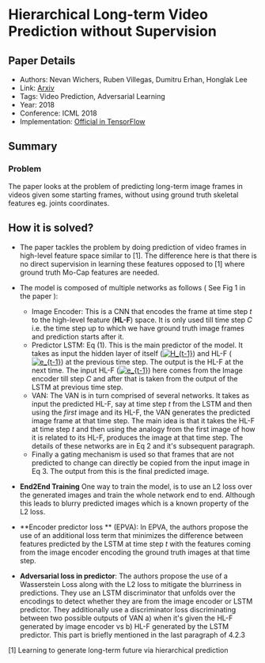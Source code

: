 # Hierarchical Long-term Video Prediction without Supervision

## Paper Details

* Authors: Nevan Wichers, Ruben Villegas, Dumitru Erhan, Honglak Lee
* Link: [Arxiv](https://arxiv.org/pdf/1806.04768.pdf)
* Tags: Video Prediction, Adversarial Learning
* Year: 2018
* Conference: ICML 2018
* Implementation: [Official in TensorFlow](https://github.com/brain-research/long-term-video-prediction-without-supervision)

## Summary

### Problem 

The paper looks at the problem of predicting long-term image frames in videos given some starting frames, without using ground truth
skeletal features eg. joints coordinates.

## How it is solved?

* The paper tackles the problem by doing prediction of video frames in high-level feature space similar to [1]. The difference
here is that there is no direct supervision in learning these features opposed to [1] where ground truth Mo-Cap features are
needed.
* The model is composed of multiple networks as follows ( See Fig 1 in the paper ):
    * Image Encoder: This is a CNN that encodes the frame at time step *t* to the high-level feature (**HL-F**) space. It is only used till time
step *C* i.e. the time step up to which we have ground truth image frames and prediction starts after it.
    * Predictor LSTM: Eq (1). This is the main predictor of the model. It takes as input the hidden layer of itself (<a href="https://www.codecogs.com/eqnedit.php?latex=H_{t-1}" target="_blank"><img src="https://latex.codecogs.com/gif.latex?H_{t-1}" title="H_{t-1}" /></a>) and HL-F ( <a href="https://www.codecogs.com/eqnedit.php?latex=e_{t-1}" target="_blank"><img src="https://latex.codecogs.com/gif.latex?e_{t-1}" title="e_{t-1}" /></a>) at the previous time step. The output is the HL-F at the next time. The input HL-F (<a href="https://www.codecogs.com/eqnedit.php?latex=e_{t-1}" target="_blank"><img src="https://latex.codecogs.com/gif.latex?e_{t-1}" title="e_{t-1}" /></a>) here comes from the Image encoder
till step *C* and after that is taken from the output of the LSTM at previous time step. 
    * VAN: The VAN is in turn comprised of several networks. It takes as input the predicted HL-F, say at time step *t* 
from the LSTM and then using the *first* image and its HL-F, the VAN generates the predicted image frame at that time step.
The main idea is that it takes the HL-F at time step *t* and then using the analogy from the first image of how it is related to its HL-F, produces the image at that time step. The details of these networks are in Eq 2 and it's subsequent paragraph.
   * Finally a gating mechanism is used so that frames that are not predicted to change can directly be copied from the input image in Eq 3. The output from this is the final predicted image.

* **End2End Training** One way to train the model, is to use an L2 loss over the generated images and train the whole network
end to end. Although this leads to blurry predicted images which is a known property of the L2 loss.
* **Encoder predictor loss ** (EPVA): In EPVA, the authors propose the use of an additional loss term that minimizes the difference between features predicted by the LSTM at time step *t* with the features coming from the image encoder encoding the ground truth images at that time step.
* **Adversarial loss in predictor**: The authors propose the use of a Wasserstein Loss along with the L2 loss to mitigate the blurriness in predictions. They use an LSTM discriminator that unfolds over the encodings to detect whether they are from the image encoder or LSTM predictor. They additionally use a discriminator loss discriminating between two possible outputs of VAN a) when it's given the HL-F generated by image encoder vs b) HL-F generated by the LSTM predictor. This part is briefly mentioned in the last paragraph of 4.2.3

[1] Learning to generate long-term future via hierarchical prediction

